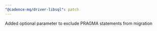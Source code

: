 ```yaml
---
"@cadence-mq/driver-libsql": patch
---
```


Added optional parameter to exclude PRAGMA statements from migration
